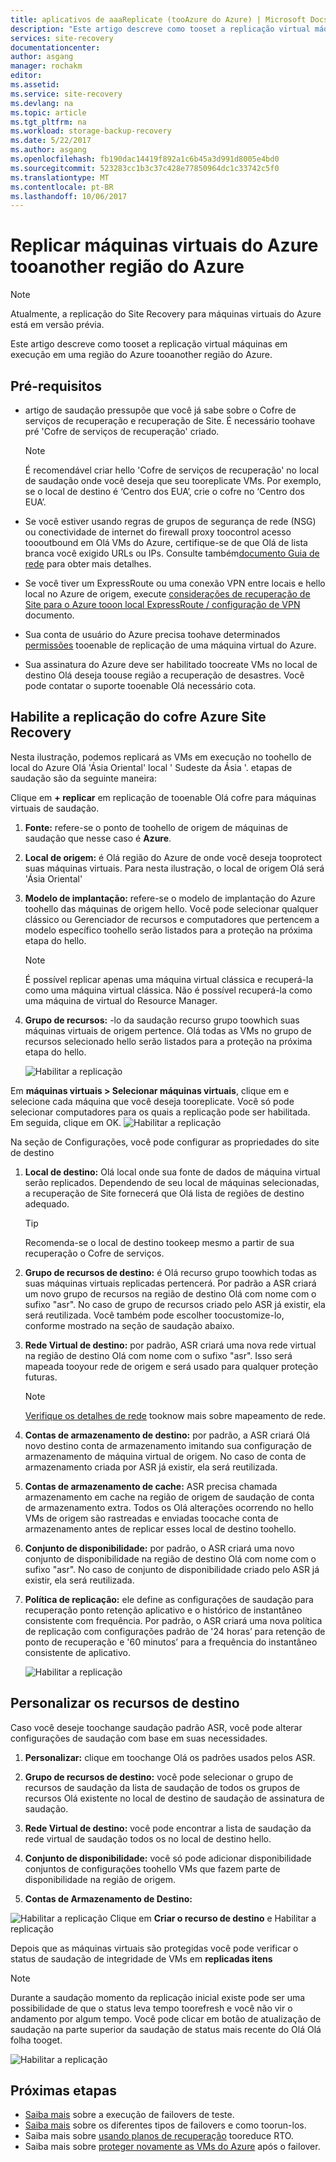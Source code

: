 ```yaml
---
title: aplicativos de aaaReplicate (tooAzure do Azure) | Microsoft Docs
description: "Este artigo descreve como tooset a replicação virtual máquinas em execução em uma região do Azure muito outra região no Azure."
services: site-recovery
documentationcenter: 
author: asgang
manager: rochakm
editor: 
ms.assetid: 
ms.service: site-recovery
ms.devlang: na
ms.topic: article
ms.tgt_pltfrm: na
ms.workload: storage-backup-recovery
ms.date: 5/22/2017
ms.author: asgang
ms.openlocfilehash: fb190dac14419f892a1c6b45a3d991d8005e4bd0
ms.sourcegitcommit: 523283cc1b3c37c428e77850964dc1c33742c5f0
ms.translationtype: MT
ms.contentlocale: pt-BR
ms.lasthandoff: 10/06/2017
---
```

# <a name="replicate-azure-virtual-machines-tooanother-azure-region"></a>Replicar máquinas virtuais do Azure tooanother região do Azure



>[!NOTE]
>
> Atualmente, a replicação do Site Recovery para máquinas virtuais do Azure está em versão prévia.

Este artigo descreve como tooset a replicação virtual máquinas em execução em uma região do Azure tooanother região do Azure.

## <a name="prerequisites"></a>Pré-requisitos

* artigo de saudação pressupõe que você já sabe sobre o Cofre de serviços de recuperação e recuperação de Site. É necessário toohave pré 'Cofre de serviços de recuperação' criado.

    >[!NOTE]
    >
    > É recomendável criar hello 'Cofre de serviços de recuperação' no local de saudação onde você deseja que seu tooreplicate VMs. Por exemplo, se o local de destino é ‘Centro dos EUA’, crie o cofre no ‘Centro dos EUA’.

* Se você estiver usando regras de grupos de segurança de rede (NSG) ou conectividade de internet do firewall proxy toocontrol acesso toooutbound em Olá VMs do Azure, certifique-se de que Olá de lista branca você exigido URLs ou IPs. Consulte também[documento Guia de rede](./site-recovery-azure-to-azure-networking-guidance.md) para obter mais detalhes.

* Se você tiver um ExpressRoute ou uma conexão VPN entre locais e hello local no Azure de origem, execute [considerações de recuperação de Site para o Azure tooon local ExpressRoute / configuração de VPN](site-recovery-azure-to-azure-networking-guidance.md#guidelines-for-existing-azure-to-on-premises-expressroutevpn-configuration) documento.

* Sua conta de usuário do Azure precisa toohave determinados [permissões](site-recovery-role-based-linked-access-control.md#permissions-required-to-enable-replication-for-new-virtual-machines) tooenable de replicação de uma máquina virtual do Azure.

* Sua assinatura do Azure deve ser habilitado toocreate VMs no local de destino Olá deseja toouse região a recuperação de desastres. Você pode contatar o suporte tooenable Olá necessário cota.

## <a name="enable-replication-from-azure-site-recovery-vault"></a>Habilite a replicação do cofre Azure Site Recovery
Nesta ilustração, podemos replicará as VMs em execução no toohello de local do Azure Olá 'Ásia Oriental' local ' Sudeste da Ásia '. etapas de saudação são da seguinte maneira:

 Clique em **+ replicar** em replicação de tooenable Olá cofre para máquinas virtuais de saudação.

1. **Fonte:** refere-se o ponto de toohello de origem de máquinas de saudação que nesse caso é **Azure**.

2. **Local de origem:** é Olá região do Azure de onde você deseja tooprotect suas máquinas virtuais. Para nesta ilustração, o local de origem Olá será 'Ásia Oriental'

3. **Modelo de implantação:** refere-se o modelo de implantação do Azure toohello das máquinas de origem hello. Você pode selecionar qualquer clássico ou Gerenciador de recursos e computadores que pertencem a modelo específico toohello serão listados para a proteção na próxima etapa do hello.

      >[!NOTE]
      >
      > É possível replicar apenas uma máquina virtual clássica e recuperá-la como uma máquina virtual clássica. Não é possível recuperá-la como uma máquina de virtual do Resource Manager.

4. **Grupo de recursos:** -lo da saudação recurso grupo toowhich suas máquinas virtuais de origem pertence. Olá todas as VMs no grupo de recursos selecionado hello serão listados para a proteção na próxima etapa do hello.

    ![Habilitar a replicação](./media/site-recovery-replicate-azure-to-azure/enabledrwizard1.png)

Em **máquinas virtuais > Selecionar máquinas virtuais**, clique em e selecione cada máquina que você deseja tooreplicate. Você só pode selecionar computadores para os quais a replicação pode ser habilitada. Em seguida, clique em OK.
    ![Habilitar a replicação](./media/site-recovery-replicate-azure-to-azure/virtualmachine_selection.png)


Na seção de Configurações, você pode configurar as propriedades do site de destino

1. **Local de destino:** Olá local onde sua fonte de dados de máquina virtual serão replicados. Dependendo de seu local de máquinas selecionadas, a recuperação de Site fornecerá que Olá lista de regiões de destino adequado.

    > [!TIP]
    > Recomenda-se o local de destino tookeep mesmo a partir de sua recuperação o Cofre de serviços.

2. **Grupo de recursos de destino:** é Olá recurso grupo toowhich todas as suas máquinas virtuais replicadas pertencerá. Por padrão a ASR criará um novo grupo de recursos na região de destino Olá com nome com o sufixo "asr". No caso de grupo de recursos criado pelo ASR já existir, ela será reutilizada. Você também pode escolher toocustomize-lo, conforme mostrado na seção de saudação abaixo.    
3. **Rede Virtual de destino:** por padrão, ASR criará uma nova rede virtual na região de destino Olá com nome com o sufixo "asr". Isso será mapeada tooyour rede de origem e será usado para qualquer proteção futuras.

    > [!NOTE]
    > [Verifique os detalhes de rede](site-recovery-network-mapping-azure-to-azure.md) tooknow mais sobre mapeamento de rede.

4. **Contas de armazenamento de destino:** por padrão, a ASR criará Olá novo destino conta de armazenamento imitando sua configuração de armazenamento de máquina virtual de origem. No caso de conta de armazenamento criada por ASR já existir, ela será reutilizada.

5. **Contas de armazenamento de cache:** ASR precisa chamada armazenamento em cache na região de origem de saudação de conta de armazenamento extra. Todos os Olá alterações ocorrendo no hello VMs de origem são rastreadas e enviadas toocache conta de armazenamento antes de replicar esses local de destino toohello.

6. **Conjunto de disponibilidade:** por padrão, o ASR criará uma novo conjunto de disponibilidade na região de destino Olá com nome com o sufixo "asr". No caso de conjunto de disponibilidade criado pelo ASR já existir, ela será reutilizada.

7.  **Política de replicação:** ele define as configurações de saudação para recuperação ponto retenção aplicativo e o histórico de instantâneo consistente com frequência. Por padrão, o ASR criará uma nova política de replicação com configurações padrão de '24 horas’ para retenção de ponto de recuperação e '60 minutos’ para a frequência do instantâneo consistente de aplicativo.

    ![Habilitar a replicação](./media/site-recovery-replicate-azure-to-azure/enabledrwizard3.PNG)

## <a name="customize-target-resources"></a>Personalizar os recursos de destino

Caso você deseje toochange saudação padrão ASR, você pode alterar configurações de saudação com base em suas necessidades.

1. **Personalizar:** clique em toochange Olá os padrões usados pelos ASR.

2. **Grupo de recursos de destino:** você pode selecionar o grupo de recursos de saudação da lista de saudação de todos os grupos de recursos Olá existente no local de destino de saudação de assinatura de saudação.

3. **Rede Virtual de destino:** você pode encontrar a lista de saudação da rede virtual de saudação todos os no local de destino hello.

4. **Conjunto de disponibilidade:** você só pode adicionar disponibilidade conjuntos de configurações toohello VMs que fazem parte de disponibilidade na região de origem.

5. **Contas de Armazenamento de Destino:**

![Habilitar a replicação](./media/site-recovery-replicate-azure-to-azure/customize.PNG) Clique em **Criar o recurso de destino** e Habilitar a replicação


Depois que as máquinas virtuais são protegidas você pode verificar o status de saudação de integridade de VMs em **replicadas itens**

>[!NOTE]
>Durante a saudação momento da replicação inicial existe pode ser uma possibilidade de que o status leva tempo toorefresh e você não vir o andamento por algum tempo. Você pode clicar em botão de atualização de saudação na parte superior da saudação de status mais recente do Olá Olá folha tooget.
>

![Habilitar a replicação](./media/site-recovery-replicate-azure-to-azure/replicateditems.PNG)


## <a name="next-steps"></a>Próximas etapas
- [Saiba mais](site-recovery-test-failover-to-azure.md) sobre a execução de failovers de teste.
- [Saiba mais](site-recovery-failover.md) sobre os diferentes tipos de failovers e como toorun-los.
- Saiba mais sobre [usando planos de recuperação](site-recovery-create-recovery-plans.md) tooreduce RTO.
- Saiba mais sobre [proteger novamente as VMs do Azure](site-recovery-how-to-reprotect.md) após o failover.
